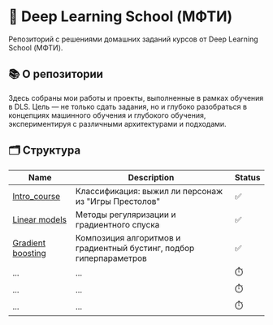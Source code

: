 # 🧠 Deep Learning School (МФТИ)

Репозиторий с решениями домашних заданий курсов от Deep Learning School (МФТИ).

## 📚 О репозитории

Здесь собраны мои работы и проекты, выполненные в рамках обучения в DLS. Цель — не только сдать задания, но и глубоко разобраться в концепциях машинного обучения и глубокого обучения, экспериментируя с различными архитектурами и подходами.

## 🗂️ Структура


| Name | Description | Status |
| ------------- | ------------- | ------------- |
| [Intro_course](Homeworks/hw1_got_survival.ipynb) | Классификация: выжил ли персонаж из "Игры Престолов" | ✅ |
| [Linear models](Homeworks/hw_2_linear_models.ipynb) | Методы регуляризации и градиентного спуска  | ✅ |
| [Gradient boosting](Homeworks/hw_3_kaggle.ipynb) | Композиция алгоритмов и градиентный бустинг, подбор гиперпараметров | ✅ |
| ... | ... | ⏱️ |
| ... | ...  | ⏱️ |
| ... | ... | ⏱️ |



